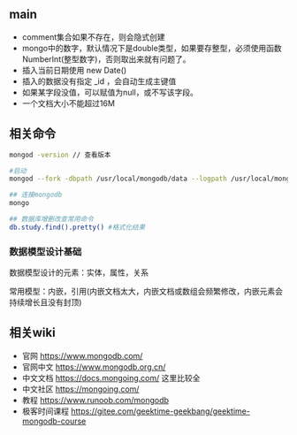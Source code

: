 ## main

- comment集合如果不存在，则会隐式创建
- mongo中的数字，默认情况下是double类型，如果要存整型，必须使用函数NumberInt(整型数字)，否则取出来就有问题了。
- 插入当前日期使用 new Date()
- 插入的数据没有指定 _id ，会自动生成主键值
- 如果某字段没值，可以赋值为null，或不写该字段。
- 一个文档大小不能超过16M

 ## 相关命令

```sh
mongod -version // 查看版本

#启动
mongod --fork -dbpath /usr/local/mongodb/data --logpath /usr/local/mongodb/log/mongo.log --logappend 

## 连接mongodb
mongo 

## 数据库增删改查常用命令
db.study.find().pretty() #格式化结果

```



### 数据模型设计基础
 数据模型设计的元素：实体，属性，关系


 常用模型：内嵌，引用(内嵌文档太大，内嵌文档或数组会频繁修改，内嵌元素会持续增长且没有封顶)



## 相关wiki



- 官网 https://www.mongodb.com/
- 官网中文 https://www.mongodb.org.cn/
- 中文文档 https://docs.mongoing.com/ 这里比较全
- 中文社区 https://mongoing.com/
- 教程 https://www.runoob.com/mongodb
- 极客时间课程 https://gitee.com/geektime-geekbang/geektime-mongodb-course